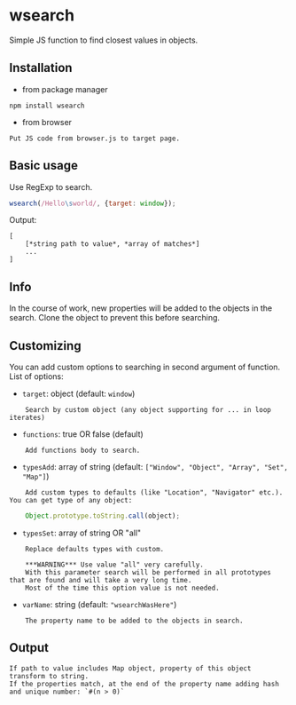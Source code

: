 # wsearch
Simple JS function to find closest values in objects.
## Installation
- from package manager
```
npm install wsearch
```
- from browser
```
Put JS code from browser.js to target page.
```
## Basic usage
Use RegExp to search.
```js
wsearch(/Hello\sworld/, {target: window});
```
Output:
```
[
	[*string path to value*, *array of matches*]
	...
]
```
## Info
In the course of work, new properties will be added to the objects in the search.
Сlone the object to prevent this before searching.
## Customizing
You can add custom options to searching in second argument of function.
List of options:
- `target`: object (default: `window`)
```
	Search by custom object (any object supporting for ... in loop iterates)
```
- `functions`: true OR false (default)
```
	Add functions body to search.
```
- `typesAdd`: array of string (default: `["Window", "Object", "Array", "Set", "Map"]`)
```
	Add custom types to defaults (like "Location", "Navigator" etc.). You can get type of any object:
```

```js
	Object.prototype.toString.call(object);
```
- `typesSet`: array of string OR "all"
```
	Replace defaults types with custom.

	***WARNING*** Use value "all" very carefully.
	With this parameter search will be performed in all prototypes that are found and will take a very long time.
	Most of the time this option value is not needed.
```
- `varName`: string (default: `"wsearchWasHere"`)
```
	The property name to be added to the objects in search.
```
## Output
```
If path to value includes Map object, property of this object transform to string.
If the properties match, at the end of the property name adding hash and unique number: `#(n > 0)`
```

